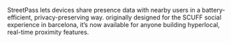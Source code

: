 StreetPass lets devices share presence data with nearby users in a battery-efficient, privacy-preserving way. originally designed for the SCUFF social experience in barcelona, it’s now available for anyone building hyperlocal, real-time proximity features.
